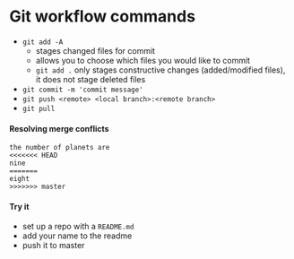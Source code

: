 Git workflow commands
=

- `git add -A`
  - stages changed files for commit
  - allows you to choose which files you would like to commit
  - `git add .` only stages constructive changes (added/modified files), it does not stage deleted files
- `git commit -m 'commit message'`
- `git push <remote> <local branch>:<remote branch>`
- `git pull`


#### Resolving merge conflicts
```
the number of planets are
<<<<<<< HEAD
nine
=======
eight
>>>>>>> master
```


#### Try it
- set up a repo with a `README.md`
- add your name to the readme
- push it to master
